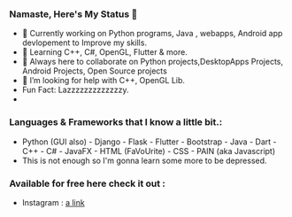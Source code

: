 ### Namaste, Here's My Status 👋

- 🔭 Currently working on Python programs, Java , webapps, Android app devlopement to Improve my skills. 
- 🌱 Learning C++, C#, OpenGL, Flutter & more.
- 👯 Always here to collaborate on Python projects,DesktopApps Projects, Android Projects, Open Source projects
- 🤔 I’m looking for help with C++, OpenGL Lib.
- Fun Fact: Lazzzzzzzzzzzzzy.
- 
### Languages & Frameworks that I know a little bit.:

- Python (GUI also) - Django - Flask - Flutter - Bootstrap - Java - Dart - C++ - C# - JavaFX - HTML (FaVoUrite) - CSS - PAIN (aka Javascript)
- This is not enough so I'm gonna learn some more to be depressed.

### Available for free here check it out :

- Instagram : [a link](www.google.com)

<!--
**nikhilsp1585/nikhilsp1585** is a ✨ _special_ ✨ repository because its `README.md` (this file) appears on your GitHub profile.





--!>



